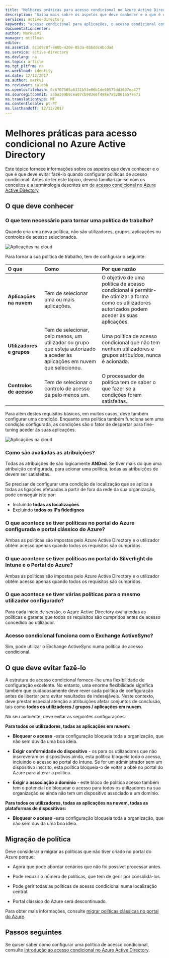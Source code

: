 ```yaml
---
title: "Melhores práticas para acesso condicional no Azure Active Directory | Microsoft Docs"
description: "Saiba mais sobre os aspetos que deve conhecer e o que é que deve evitar fazê-lo quando configurar políticas de acesso condicional."
services: active-directory
keywords: "acesso condicional para aplicações, o acesso condicional com o Azure AD, o acesso seguro aos recursos da empresa, as políticas de acesso condicional"
documentationcenter: 
author: MarkusVi
manager: mtillman
editor: 
ms.assetid: 8c1d978f-e80b-420e-853a-8bbddc4bcdad
ms.service: active-directory
ms.devlang: na
ms.topic: article
ms.tgt_pltfrm: na
ms.workload: identity
ms.date: 12/12/2017
ms.author: markvi
ms.reviewer: calebb
ms.openlocfilehash: 8c6707505a6331b53e06b1de60575dd3637ea477
ms.sourcegitcommit: aaba209b9cea87cb983e6f498e7a820616a77471
ms.translationtype: MT
ms.contentlocale: pt-PT
ms.lasthandoff: 12/12/2017
---
```

# <a name="best-practices-for-conditional-access-in-azure-active-directory"></a>Melhores práticas para acesso condicional no Azure Active Directory

Este tópico fornece informações sobre os aspetos que deve conhecer e o que é que deve evitar fazê-lo quando configurar políticas de acesso condicional. Antes de ler este tópico, deverá familiarizar-se com os conceitos e a terminologia descritos em [de acesso condicional no Azure Active Directory](active-directory-conditional-access-azure-portal.md)

## <a name="what-you-should-know"></a>O que deve conhecer

### <a name="whats-required-to-make-a-policy-work"></a>O que tem necessário para tornar uma política de trabalho?

Quando cria uma nova política, não são utilizadores, grupos, aplicações ou controlos de acesso selecionados.

![Aplicações na cloud](./media/active-directory-conditional-access-best-practices/02.png)


Para tornar a sua política de trabalho, tem de configurar o seguinte:


|O que           | Como                                  | Por que razão|
|:--            | :--                                  | :-- |
|**Aplicações na nuvem** |Tem de selecionar uma ou mais aplicações.  | O objetivo de uma política de acesso condicional é permitir-lhe otimizar a forma como os utilizadores autorizados podem aceder às suas aplicações.|
| **Utilizadores e grupos** | Tem de selecionar, pelo menos, um utilizador ou grupo que esteja autorizado a aceder às aplicações em nuvem que selecionou. | Uma política de acesso condicional que não tem nenhum utilizadores e grupos atribuídos, nunca é acionada. |
| **Controlos de acesso** | Tem de selecionar o controlo de acesso de pelo menos um. | O processador de política tem de saber o que fazer se a condições forem satisfeitas.|


Para além destes requisitos básicos, em muitos casos, deve também configurar uma condição. Enquanto uma política também funciona sem uma condição configurada, as condições são o fator de despertar para fine-tuning aceder às suas aplicações.


![Aplicações na cloud](./media/active-directory-conditional-access-best-practices/04.png)



### <a name="how-are-assignments-evaluated"></a>Como são avaliadas as atribuições?

Todas as atribuições de são logicamente **ANDed**. Se tiver mais do que uma atribuição configurada, para acionar uma política, todas as atribuições de devem ser satisfeitas.  

Se precisar de configurar uma condição de localização que se aplica a todas as ligações efetuadas a partir de fora da rede da sua organização, pode conseguir isto por:

- Incluindo **todas as localizações**
- Excluindo **todos os IPs fidedignos**

### <a name="what-happens-if-you-have-policies-in-the-azure-classic-portal-and-azure-portal-configured"></a>O que acontece se tiver políticas no portal do Azure configurada e portal clássico do Azure?  
Ambas as políticas são impostas pelo Azure Active Directory e o utilizador obtém acesso apenas quando todos os requisitos são cumpridos.

### <a name="what-happens-if-you-have-policies-in-the-intune-silverlight-portal-and-the-azure-portal"></a>O que acontece se tiver políticas no portal do Silverlight do Intune e o Portal do Azure?
Ambas as políticas são impostas pelo Azure Active Directory e o utilizador obtém acesso apenas quando todos os requisitos são cumpridos.

### <a name="what-happens-if-i-have-multiple-policies-for-the-same-user-configured"></a>O que acontece se tiver várias políticas para o mesmo utilizador configurado?  
Para cada início de sessão, o Azure Active Directory avalia todas as políticas e garante que todos os requisitos são cumpridos antes de acesso concedido ao utilizador.


### <a name="does-conditional-access-work-with-exchange-activesync"></a>Acesso condicional funciona com o Exchange ActiveSync?

Sim, pode utilizar o Exchange ActiveSync numa política de acesso condicional.


## <a name="what-you-should-avoid-doing"></a>O que deve evitar fazê-lo

A estrutura de acesso condicional fornece-lhe uma flexibilidade de configuração excelente. No entanto, uma enorme flexibilidade significa também que cuidadosamente deve rever cada política de configuração antes de libertar para evitar resultados de indesejáveis. Neste contexto, deve prestar especial atenção a atribuições afetar conjuntos de conclusão, tais como **todos os utilizadores / grupos / aplicações em nuvem**.

No seu ambiente, deve evitar as seguintes configurações:


**Para todos os utilizadores, todas as aplicações em nuvem:**

- **Bloquear o acesso** -esta configuração bloqueia toda a organização, que não sem dúvida uma boa ideia.

- **Exigir conformidade do dispositivo** - os para os utilizadores que não inscreveram os dispositivos ainda, esta política bloqueia todo o acesso, incluindo o acesso ao portal do Intune. Se for um administrador sem um dispositivo inscrito, esta política bloqueia-o de voltar a obtê no portal do Azure para alterar a política.

- **Exigir a associação a domínio** - este bloco de política acesso também tem o potencial de bloquear o acesso para todos os utilizadores na sua organização se ainda não tem um dispositivo associado a um domínio.


**Para todos os utilizadores, todas as aplicações na nuvem, todas as plataformas de dispositivos:**

- **Bloquear o acesso** -esta configuração bloqueia toda a organização, que não sem dúvida uma boa ideia.



## <a name="policy-migration"></a>Migração de política

Deve considerar a migrar as políticas que não tiver criado no portal do Azure porque:

- Agora que pode abordar cenários que não foi possível processar antes.

- Pode reduzir o número de políticas, que tem de gerir por consolidá-los.   

- Pode gerir todas as políticas de acesso condicional numa localização central.

- Portal clássico do Azure será descontinuado.   


Para obter mais informações, consulte [migrar políticas clássicas no portal do Azure](active-directory-conditional-access-migration.md).


## <a name="next-steps"></a>Passos seguintes

Se quiser saber como configurar uma política de acesso condicional, consulte [introdução ao acesso condicional no Azure Active Directory](active-directory-conditional-access-azure-portal-get-started.md).
